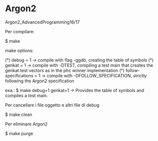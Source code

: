 # Argon2
Argon2_AdvancedProgramming16/17

Per compilare:

$ make

make options:

(°) debug = 1 -> compile with flag -ggdb, creating the table of symbols
(°) genkat = 1 -> compile with -DTEST, compiling a test main that creates the genkat test vectors as in the phc winner implementation
(°) follow-specifications = 1 -> compile with -DFOLLOW_SPECIFICATION, strictly following the Argon2 specification

exa.: $ make debug=1 genkat=1 -> Provides the table of symbols and compiles a test main. 

Per cancellare i file oggetto e altri file di debug

$ make clean

Per eliminare Argon2

$ make purge
